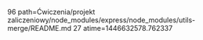 96 path=Ćwiczenia/projekt zaliczeniowy/node_modules/express/node_modules/utils-merge/README.md
27 atime=1446632578.762337
